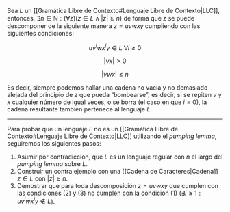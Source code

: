 Sea $L$ un [[Gramática Libre de Contexto#Lenguaje Libre de Contexto|LLC]], entonces, $\exists n \in \mathbb{N} : (\forall z)(z \in L \land |z| \geq n)$ de forma que $z$ se puede descomponer de la siguiente manera $z=uvwxy$ cumpliendo con las siguientes condiciones:

$$\tag{1} u v^i w x^i y \in L \; \forall i \geq 0$$

$$\tag{2} |vx| \gt 0$$

$$\tag{3} |vwx| \leq n$$

Es decir, siempre podemos hallar una cadena no vacía y no demasiado alejada del principio de $z$ que pueda “bombearse”; es decir, si se repiten $v$ y $x$ cualquier número de igual veces, o se borra (el caso en que $i = 0$), la cadena resultante también pertenece al lenguaje $L$.

***

Para probar que un lenguaje $L$ no es un [[Gramática Libre de Contexto#Lenguaje Libre de Contexto|LLC]] utilizando el *pumping lemma*, seguiremos los siguientes pasos:
1. Asumir por contradicción, que $L$ es un lenguaje regular con $n$ el largo del *pumping lemma* sobre $L$.
2. Construir un contra ejemplo con una [[Cadena de Caracteres|Cadena]] $z \in L$ con $|z| \geq n$.
3. Demostrar que para toda descomposición $z=uvwxy$ que cumplen con las condiciones $(2)$ y $(3)$ no cumplen con la condición $(1)$ ($\exists i \geq 1: u v^i w x^i y \notin L$).
